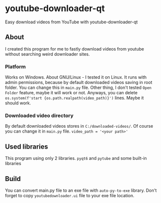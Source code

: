 # youtube-downloader-qt
Easy download videos from YouTube with youtube-downloader-qt

## About
I created this program for me to fastly download videos from youtube without searching weird downloader sites.

### Platform
Works on Windows. About GNU/Linux - I tested it on Linux. It runs with admin permissions, because by default downloaded videos saving in root folder. You can change this in `main.py` file. Other thing, I don't tested `Open Folder` feature, maybe it will work or not. Anyways, you can delete `os.system(f'start {os.path.realpath(video_path)}')` lines. Maybe it should work.

### Downloaded video directory
By default downloaded videos stores in `C:/downloaded-videos/`. Of course you can change it in `main.py` file. `video_path = '<your path>'`

## Used libraries
This program using only 2 libraries. `pyqt6` and `pytube` and some built-in libraries

## Build
You can convert main.py file to an exe file with `auto-py-to-exe` library. Don't forget to copy `youtubedownloader.ui` file to your exe file location.

